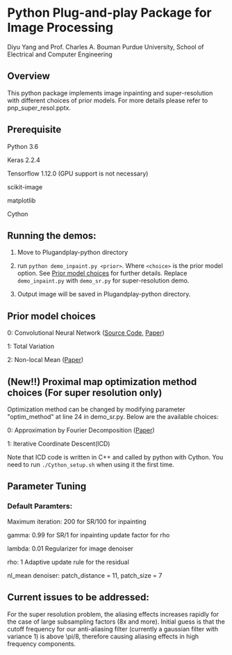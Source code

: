 # Python Plug-and-play Package for Image Processing

Diyu Yang and Prof. Charles A. Bouman
Purdue University, School of Electrical and Computer Engineering
## Overview
This python package implements image inpainting and super-resolution with different choices of prior models. For more details please refer to pnp_super_resol.pptx. 

## Prerequisite
Python 3.6

Keras 2.2.4

Tensorflow 1.12.0 (GPU support is not necessary)

scikit-image

matplotlib

Cython

## Running the demos:
1. Move to Plugandplay-python directory

2. run `python demo_inpaint.py <prior>`. Where `<choice>` is the prior model option. See [Prior model choices](#Prior-model-choices) for further details.
Replace `demo_inpaint.py` with `demo_sr.py` for super-resolution demo.

3. Output image will be saved in Plugandplay-python directory.

## Prior model choices 
0: Convolutional Neural Network ([Source Code](https://github.com/cszn/DnCNN), [Paper](https://arxiv.org/pdf/1608.03981.pdf))

1: Total Variation

2: Non-local Mean ([Paper](https://ieeexplore.ieee.org/document/1467423))

## (New!!) Proximal map optimization method choices (For super resolution only)
Optimization method can be changed by modifying parameter "optim_method" at line 24 in demo_sr.py. Below are the available choices:

0: Approximation by Fourier Decomposition ([Paper](https://ieeexplore.ieee.org/document/1467423))

1: Iterative Coordinate Descent(ICD)

Note that ICD code is written in C++ and called by python with Cython. You need to run `./Cython_setup.sh` when using it the first time.

## Parameter Tuning

### Default Paramters:

Maximum iteration: 200 for SR/100 for inpainting

gamma: 0.99 for SR/1 for inpainting    update factor for rho

lambda: 0.01    Regularizer for image denoiser

rho: 1    Adaptive update rule for the residual

nl_mean denoiser: patch_distance = 11, patch_size = 7

## Current issues to be addressed:
For the super resolution problem, the aliasing effects increases rapidly for the case of large subsampling factors (8x and more). Initial guess is that the cutoff frequency for our anti-aliasing filter (currently a gaussian filter with variance 1) is above \pi/8, therefore causing aliasing effects in high frequency components. 
